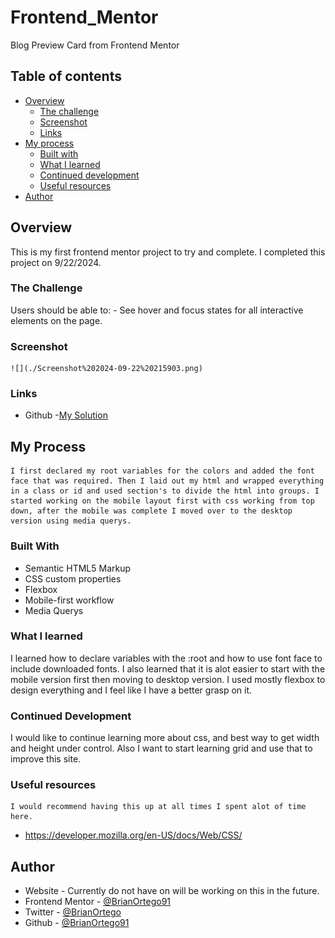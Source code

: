 # Frontend_Mentor

Blog Preview Card from Frontend Mentor

## Table of contents

- [Overview](#overview)
  - [The challenge](#the-challenge)
  - [Screenshot](#screenshot)
  - [Links](#links)
- [My process](#my-process)
  - [Built with](#built-with)
  - [What I learned](#what-i-learned)
  - [Continued development](#continued-development)
  - [Useful resources](#useful-resources)
- [Author](#author)

## Overview

This is my first frontend mentor project to try and complete. I completed this project on 9/22/2024.

### The Challenge

Users should be able to: - See hover and focus states for all interactive elements on the page.

### Screenshot

    ![](./Screenshot%202024-09-22%20215903.png)

### Links

- Github -[My Solution](https://github.com/BrianOrtego91/Frontend_Mentor/tree/main/Blog_Preview_Card)

## My Process

    I first declared my root variables for the colors and added the font face that was required. Then I laid out my html and wrapped everything in a class or id and used section's to divide the html into groups. I started working on the mobile layout first with css working from top down, after the mobile was complete I moved over to the desktop version using media querys.

### Built With

- Semantic HTML5 Markup
- CSS custom properties
- Flexbox
- Mobile-first workflow
- Media Querys

### What I learned

I learned how to declare variables with the :root and how to use font face to include downloaded fonts. I also learned that it is alot easier to start with the mobile version first then moving to desktop version. I used mostly flexbox to design everything and I feel like I have a better grasp on it.

### Continued Development

I would like to continue learning more about css, and best way to get width and height under control. Also I want to start learning grid and use that to improve this site.

### Useful resources

    I would recommend having this up at all times I spent alot of time here.

- https://developer.mozilla.org/en-US/docs/Web/CSS/

## Author

- Website - Currently do not have on will be working on this in the future.
- Frontend Mentor - [@BrianOrtego91](https://www.frontendmentor.io/profile/BrianOrtego91)
- Twitter - [@BrianOrtego](https://x.com/BrianOrtego)
- Github - [@BrianOrtego91](https://github.com/BrianOrtego91)
